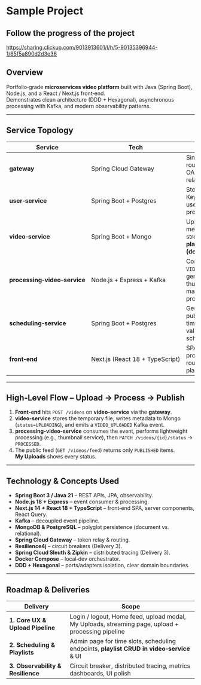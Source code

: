 

# Sample Project

## Follow the progress of the project
https://sharing.clickup.com/9013913601/l/h/5-90135396944-1/65f5a890d2d3e36

## Overview
Portfolio‑grade **microservices video platform** built with Java (Spring Boot), Node.js, and a React / Next.js front‑end.  
Demonstrates clean architecture (DDD + Hexagonal), asynchronous processing with Kafka, and modern observability patterns.

---

## Service Topology

| Service | Tech | Purpose |
|---------|------|---------|
| **gateway** | Spring Cloud Gateway | Single ingress – routing, OAuth2 token relay |
| **user‑service** | Spring Boot + Postgres | Stores Keycloak user ID and profile data |
| **video‑service** | Spring Boot + Mongo | Uploads, metadata, feed, streaming, **playlists (delivery 2)** |
| **processing‑video‑service** | Node.js + Express + Kafka | Consumes `VIDEO_UPLOADED`, generates thumbnails, marks video processed |
| **scheduling‑service** | Spring Boot + Postgres | Generates publication time‑slots & validates schedules |
| **front‑end** | Next.js (React 18 + TypeScript) | SPA with protected routes & video player |

---

## High‑Level Flow – Upload → Process → Publish

1. **Front‑end** hits `POST /videos` on **video‑service** via the **gateway**.  
2. **video‑service** stores the temporary file, writes metadata to Mongo (`status=UPLOADING`), and emits a `VIDEO_UPLOADED` Kafka event.  
3. **processing‑video‑service** consumes the event, performs lightweight processing (e.g., thumbnail service), then `PATCH /videos/{id}/status` → `PROCESSED`.  
4. The public feed (`GET /videos/feed`) returns only `PUBLISHED` items. **My Uploads** shows every status.

---

## Technology & Concepts Used

* **Spring Boot 3 / Java 21** – REST APIs, JPA, observability.
* **Node.js 18 + Express** – event consumer & processing.
* **Next.js 14 + React 18 + TypeScript** – front‑end SPA, server components, React Query.
* **Kafka** – decoupled event pipeline.
* **MongoDB & PostgreSQL** – polyglot persistence (document vs. relational).
* **Spring Cloud Gateway** – token relay & routing.
* **Resilience4j** – circuit breakers (Delivery 3).
* **Spring Cloud Sleuth & Zipkin** – distributed tracing (Delivery 3).
* **Docker Compose** – local‑dev orchestrator.
* **DDD + Hexagonal** – ports/adapters isolation, clear domain boundaries.

---

## Roadmap & Deliveries

| Delivery | Scope |
|----------|-------|
| **1. Core UX & Upload Pipeline** | Login / logout, Home feed, upload modal, My Uploads, streaming page, upload + processing pipeline |
| **2. Scheduling & Playlists** | Admin page for time slots, scheduling endpoints, **playlist CRUD in video‑service** & UI |
| **3. Observability & Resilience** | Circuit breaker, distributed tracing, metrics dashboards, UI polish |
